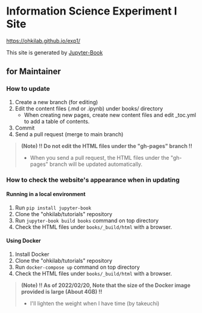 # Information Science Experiment Ⅰ Site
https://ohkilab.github.io/exp1/

This site is generated by [Jupyter-Book](https://jupyterbook.org/intro.html)

## for Maintainer

### How to update
1. Create a new branch (for editing)
1. Edit the content files (.md or .ipynb) under books/ directory
    - When creating new pages, create new content files and edit _toc.yml to add a table of contents.
1. Commit
1. Send a pull request (merge to main branch)

> **(Note) !! Do not edit the HTML files under the "gh-pages" branch !!**
> - When you send a pull request, the HTML files under the "gh-pages" branch will be updated automatically.

### How to check the website's appearance when in updating

#### Running in a local environment
1. Run ```pip install jupyter-book```
1. Clone the "ohkilab/tutorials" repository
1. Run ```jupyter-book build books``` command on top directory
1. Check the HTML files under ```books/_build/html``` with a browser.

#### Using Docker
1. Install Docker
1. Clone the "ohkilab/tutorials" repository
1. Run ```docker-compose up``` command on top directory
1. Check the HTML files under ```books/_build/html``` with a browser.


> **(Note) !! As of 2022/02/20, Note that the size of the Docker image provided is large (About 4GB) !!**
> - I'll lighten the weight when I have time (by takeuchi)
